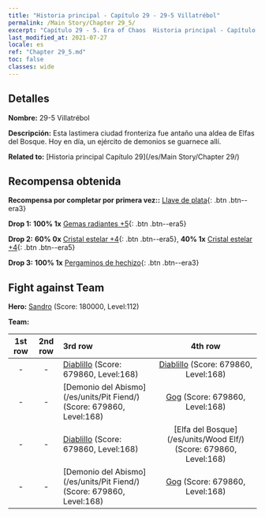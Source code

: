 ```yaml
---
title: "Historia principal - Capítulo 29 - 29-5 Villatrébol"
permalink: /Main Story/Chapter 29_5/
excerpt: "Capítulo 29 - 5. Era of Chaos  Historia principal - Capítulo 29_5. 29-5 Villatrébol"
last_modified_at: 2021-07-27
locale: es
ref: "Chapter 29_5.md"
toc: false
classes: wide
---
```


## Detalles

 **Nombre:** 29-5 Villatrébol

 **Descripción:** Esta lastimera ciudad fronteriza fue antaño una aldea de Elfas del Bosque. Hoy en día, un ejército de demonios se guarnece allí.

 **Related to:** [Historia principal Capítulo 29](/es/Main Story/Chapter 29/)

## Recompensa obtenida

 **Recompensa por completar por primera vez::** [Llave de plata](/ItemsES/con_693/){: .btn .btn--era3}

 **Drop 1:** **100% 1x** [Gemas radiantes +5](/ItemsES/mat_100/){: .btn .btn--era5}

 **Drop 2:** **60% 0x** [Cristal estelar +4](/ItemsES/mat_94/){: .btn .btn--era5}, **40% 1x** [Cristal estelar +4](/ItemsES/mat_94/){: .btn .btn--era5}

 **Drop 3:** **100% 1x** [Pergaminos de hechizo](/ItemsES/con_694/){: .btn .btn--era3}


## Fight against Team
 **Hero:** [Sandro](/es/heroes/Sandro/) (Score: 180000, Level:112)

 **Team:**


  | 1st row | 2nd row | 3rd row | 4th row |
  |:----:|:----:|:----|:----:|
  | - | - | [Diablillo](/es/units/Imp/) (Score: 679860, Level:168)  | [Diablillo](/es/units/Imp/) (Score: 679860, Level:168)  |
  | - | - | [Demonio del Abismo](/es/units/Pit Fiend/) (Score: 679860, Level:168)  | [Gog](/es/units/Gog/) (Score: 679860, Level:168)  |
  | - | - | [Diablillo](/es/units/Imp/) (Score: 679860, Level:168)  | [Elfa del Bosque](/es/units/Wood Elf/) (Score: 679860, Level:168)  |
  | - | - | [Demonio del Abismo](/es/units/Pit Fiend/) (Score: 679860, Level:168)  | [Gog](/es/units/Gog/) (Score: 679860, Level:168)  |


